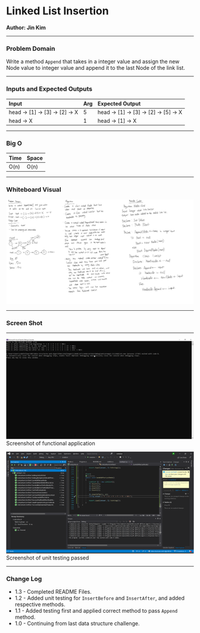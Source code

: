 # **Linked List Insertion**

**Author: Jin Kim**

---

### Problem Domain

Write a method `Append` that takes in a integer value and assign the new Node value to integer value and append it to the last Node of the link list.

---

### Inputs and Expected Outputs

| Input | Arg |Expected Output |
| :----------- |:--------- | :----------- |
| head -> [1] -> [3] -> [2] -> X | 5 |head -> [1] -> [3] -> [2] -> [5] -> X|
| head -> X | 1  | head -> [1] -> X |


---

### Big O


| Time | Space |
| :----------- | :----------- |
| O(n) | O(n) |


---


### Whiteboard Visual
![Linked-List](../../assets/Link-list-insertion.png)


---

### Screen Shot
---
![Application Demo](../../assets/LinkListTwo/Application-Working.png)
Screenshot of functional application

![Unit Testing](../../assets/LinkListTwo/Unit-test-passing.png)
Screenshot of unit testing passed

---
### Change Log
- 1.3 - Completed README Files.  
- 1.2 - Added unit testing for `InsertBefore` and `InsertAfter`, and added respective methods.
- 1.1 - Added testing first and applied correct method to pass `Append` method.
- 1.0 - Continuing from last data structure challenge.

